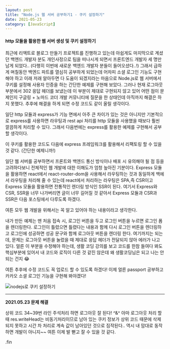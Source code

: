 ```yaml
---
layout: post
title: "Node.js 웹 서버 공부하기1 - 쿠키 설정하기"
date: 2021-05-23
category: [JavaScript]
---
```



<h4>http 모듈을 활용한 웹 서버 생성 및 쿠키 설정하기</h4>

최근에 리액트로 블로그 만들기 프로젝트를 진행하고 있는데 아쉽게도 마지막으로 계셨던 백엔드 개발자 분도 개인사정으로 팀을 떠나시게 되면서 프론트엔드 개발자 세 명만 남게 되었다..
(다행히 이번에 새로운 백엔드 개발자 분들이 들어오셨다..!) 그래서 급하게 며칠동안 백엔드 파트를 열심히 공부하게 되었는데 어차피 소셜 로그인 기능도 구현해야 하고 이래 저래 알아두면 다 도움이 되겠지라는
마음으로 Node.js로 웹 서버에서 쿠키를 설정해 사용자 인증을 하는 간단한 예제를 구현해 보았다. 그러나 현재 로그아웃 부분에서 302 응답 헤더를 보냈는데 이 부분이 제대로 구현되지 않고 있어 어떤 점이 문제인지
구글링 + 노마드 코더 개발 커뮤니티에 질문을 한 상태인데 아직까지 해결은 하지 못했다. 추후에 해결을 하게 되면 수정 코드도 같이 올릴 생각이다.

일단 http 모듈과 express가 기능 면에서 아주 큰 차이가 있는 것은 아니지만 기본적으로 express를 사용하면 라우팅과 rest api 처리를 http 모듈을 사용했을 때보다 훨씬 깔끔하게 처리할 수 있다.
그래서 다음번에는 express를 활용한 예제를 구현해서 공부할 생각이다. 

이 쿠키를 활용한 코드도 다음에 express 프레임워크를 활용해서 리팩토링 할 수 있을 것 같다. (간단한 예제니까!)

일단 웹 서버를 공부하면서 프론트와 백엔드 통신 방식이나 배포 시 유의해야 될 점 등을 고려하다보니 전체적인 웹 개발에 대한 이해도가 엄청 높아진 기분이다. Express 모듈을 활용하면 
react에서 react-router-dom을 사용해서 라우팅하는 것과 동일하게 백에서 라우팅을 처리해 줄 수 있는데 react에서 처리하는 라우팅은 SPA,즉 CSR이고 Express 모듈을 활용하면 전통적인 렌더링 방식인 
SSR이 된다. 여기서 Express와 CSR, SSR을 너무 나가버리면 글이 너무 길어질 것 같아서 Express 모듈과 CSR과 SSR은 다음 포스팅에서 다루도록 하겠다.

여튼 모두 웹 개발을 위해서는 꼭 알고 있어야 하는 내용이라고 생각한다.


내가 만든 예제는 맨 처음 접속 시, 로그인 버튼을 두고 로그인 버튼을 누르면 로그인 폼을 렌더링한다. 로그인이 틀렸으면 틀렸다는 내용과 함께 다시 로그인 버튼을 렌더링하고 로그인에 성공하면 
성공 문구와 함께 로그아웃 버튼을 렌더링 한다. 여기까지는 되는데, 문제는 로그아웃 버튼을 눌렀을 때 제대로 응답 헤더가 전달되지 않아 에러가 나고 있다. 얼른 이 부분을 수정해야 하는데, 생활 코딩 강의를 보고
코드를 한참 들여다 봐도 핵심부분에 있어서 내 코드와 로직이 다른 것 같진 않은데 왜 생활코딩님은 되고 나는 안 되는 건지 😂 

여튼 추후에 수정 코드도 꼭 업로드 할 수 있도록 하겠다! 이제 얼른 passport 공부하고 카카오 소셜 로그인 기능을 구현해 봐야겠다!
<script src="https://gist.github.com/SUPINKIM/80142d24194f3c01fa8ffdd13e2caed5.js"></script>
![nodejs로 쿠키 설정하기](https://user-images.githubusercontent.com/49034615/119232842-91f66d00-bb61-11eb-9dce-d97f496a2f44.gif)



----------------------------------------------------------------------------------------------------------------------------
<strong>2021.05.23 문제 해결</strong> 

상위 코드 34~39번 라인 주석처리 하면 로그아웃 잘 된다! ^&^ 아마 로그아웃 처리 할 때 res.writeHead는 비동기처리이므로 남아 있는 쿠키 정보가 상위 코드 때문에 삭제 되지 못하고 시간 차 처리로 계속 
값이 남아있던 것으로 짐작된다.. 역시 내 맘대로 동작하면 개발이 아니지~~ 여튼 이제 발 뻗고 잘 수 있을 것 같다. 

.fin
